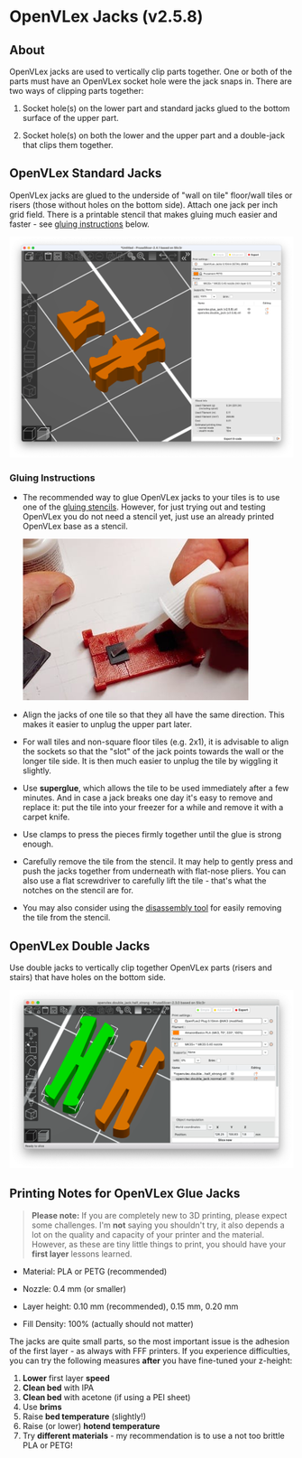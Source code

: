 # OpenVLex Jacks (v2.5.8)


## About

OpenVLex jacks are used to vertically clip parts together. One or both of the parts must have an OpenVLex socket hole were the jack snaps in. There are two ways of clipping parts together:

1. Socket hole(s) on the lower part and standard jacks glued to the bottom surface of the upper part.

2. Socket hole(s) on both the lower and the upper part and a double-jack that clips them together.


## OpenVLex Standard Jacks

OpenVLex jacks are glued to the underside of "wall on tile" floor/wall tiles or risers (those without holes on the bottom side). Attach one jack per inch grid field. There is a printable stencil that makes gluing much easier and faster - see [gluing instructions](#gluing-instructions) below.

![OpenVLex Jacks](./img/openvlex_jacks.png)

### Gluing Instructions

- The recommended way to glue OpenVLex jacks to your tiles is to use one of the [gluing stencils](../gluing_stencils/README.md). However, for just trying out and testing OpenVLex you do not need a stencil yet, just use an already printed OpenVLex base as a stencil.  
  
  ![Glue jacks to floor parts](../img/img002.jpg)

- Align the jacks of one tile so that they all have the same direction. This makes it easier to unplug the upper part later.

- For wall tiles and non-square floor tiles (e.g. 2x1), it is advisable to align the sockets so that the "slot" of the jack points towards the wall or the longer tile side. It is then much easier to unplug the tile by wiggling it slightly.

- Use **superglue**, which allows the tile to be used immediately after a few minutes. And in case a jack breaks one day it's easy to remove and replace it: put the tile into your freezer for a while and remove it with a carpet knife.

- Use clamps to press the pieces firmly together until the glue is strong enough.

- Carefully remove the tile from the stencil. It may help to gently press and push the jacks together from underneath with flat-nose pliers. You can also use a flat screwdriver to carefully lift the tile - that's what the notches on the stencil are for.

- You may also consider using the [disassembly tool](../disassembly_tool/README.md) for easily removing the tile from the stencil.


## OpenVLex Double Jacks

Use double jacks to vertically clip together OpenVLex parts (risers and stairs) that have holes on the bottom side.

![Double Jacks](./img/openvlex_double_jack_slicer.png)


## Printing Notes for OpenVLex Glue Jacks

> **Please note:** If you are completely new to 3D printing, please expect some challenges. I'm **not** saying you shouldn't try, it also depends a lot on the quality and capacity of your printer and the material. However, as these are tiny little things to print, you should have your **first layer** lessons learned.

- Material: PLA or PETG (recommended)

- Nozzle: 0.4 mm (or smaller)

- Layer height: 0.10 mm (recommended), 0.15 mm, 0.20 mm

- Fill Density: 100% (actually should not matter)

The jacks are quite small parts, so the most important issue is the adhesion of the first layer - as always with FFF printers. If you experience difficulties, you can try the following measures **after** you have fine-tuned your z-height:

1. **Lower** first layer **speed**
2. **Clean bed** with IPA
3. **Clean bed** with acetone (if using a PEI sheet)
4. Use **brims**
5. Raise **bed temperature** (slightly!)
6. Raise (or lower) **hotend temperature**
7. Try **different materials** - my recommendation is to use a not too brittle PLA or PETG!
